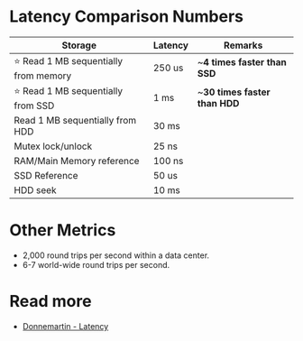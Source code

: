# Latency Comparison Numbers

| Storage                                   | Latency | Remarks                       |
|-------------------------------------------|---------|-------------------------------|
| :star: Read 1 MB sequentially from memory | 250 us  | ~**4 times faster than SSD**  |
| :star: Read 1 MB sequentially from SSD    | 1 ms    | ~**30 times faster than HDD** |
| Read 1 MB sequentially from HDD           | 30 ms   |                               |
| Mutex lock/unlock                         | 25 ns   |                               |
| RAM/Main Memory reference                 | 100 ns  |                               |
| SSD Reference                             | 50 us   |                               |
| HDD seek                                  | 10 ms   |                               |

# Other Metrics
- 2,000 round trips per second within a data center.
- 6-7 world-wide round trips per second.

# Read more
- [Donnemartin - Latency](https://github.com/donnemartin/system-design-primer#latency-numbers-every-programmer-should-know)